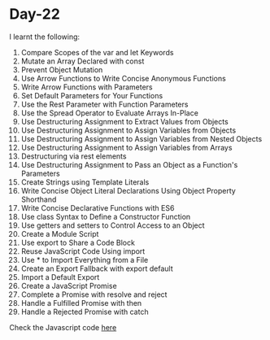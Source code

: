# Day-22
I learnt the following:

1. Compare Scopes of the var and let Keywords
2. Mutate an Array Declared with const
3. Prevent Object Mutation
4. Use Arrow Functions to Write Concise Anonymous Functions
5. Write Arrow Functions with Parameters
6. Set Default Parameters for Your Functions
7. Use the Rest Parameter with Function Parameters
8. Use the Spread Operator to Evaluate Arrays In-Place
9. Use Destructuring Assignment to Extract Values from Objects
10. Use Destructuring Assignment to Assign Variables from Objects
11. Use Destructuring Assignment to Assign Variables from Nested Objects
12. Use Destructuring Assignment to Assign Variables from Arrays
13. Destructuring via rest elements
14. Use Destructuring Assignment to Pass an Object as a Function's Parameters
15. Create Strings using Template Literals
16. Write Concise Object Literal Declarations Using Object Property Shorthand
17. Write Concise Declarative Functions with ES6
18. Use class Syntax to Define a Constructor Function
19. Use getters and setters to Control Access to an Object
20. Create a Module Script
21. Use export to Share a Code Block
22. Reuse JavaScript Code Using import
23. Use * to Import Everything from a File
24. Create an Export Fallback with export default
25. Import a Default Export
26. Create a JavaScript Promise
27. Complete a Promise with resolve and reject
28. Handle a Fulfilled Promise with then
29. Handle a Rejected Promise with catch

Check the Javascript code [here](./index.js)  

